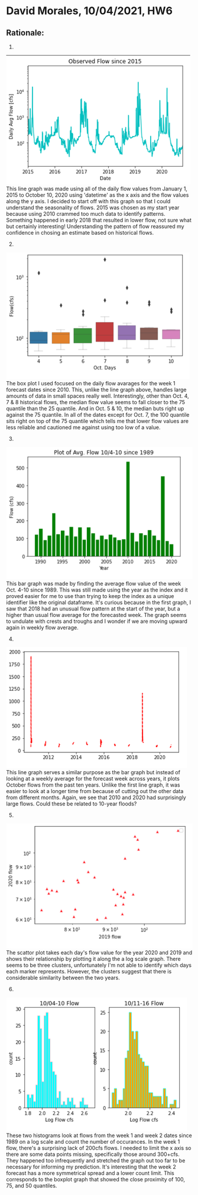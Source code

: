 # David Morales, 10/04/2021, HW6


## Rationale:
1. 
![picture 1](../images/9263da78c1ced9ffd2cfa898a78e6e05815faf6c14dbbf849543947bc2d731eb.png)  
This line graph was made using all of the daily flow values from January 1, 2015 to October 10, 2020 using 'datetime' as the x axis and the flow values along the y axis. I decided to start off with this graph so that I could understand the seasonality of flows. 2015 was chosen as my start year because using 2010 crammed too much data to identify patterns. Something happened in early 2018 that resulted in lower flow, not sure what but certainly interesting! Understanding the pattern of flow reassured my confidence in chosing an estimate based on historical flows.

2. 
![picture 2](../images/96562eb7996cd1f9827c4b81c10d76c41bc03b02496710adb54335e2fe04bd2d.png)  
The box plot I used focused on the daily flow avarages for the week 1 forecast dates since 2010. This, unlike the line graph above, handles large amounts of data in small spaces really well. Interestingly, other than Oct. 4, 7 & 8 historical flows, the median flow value seems to fall closer to the 75 quantile than the 25 quantile. And in Oct. 5 & 10, the median buts right up against the 75 quantile. In all of the dates except for Oct. 7, the 100 quantile sits right on top of the 75 quantile which tells me that lower flow values are less reliable and cautioned me against using too low of a value.

3. 
![picture 3](../images/73dbeb78db1e8ecd4f10d38aa2571ddd71680cec2d4b1383003e7f56179d9af6.png)  
This bar graph was made by finding the average flow value of the week Oct. 4-10 since 1989. This was still made using the year as the index and it proved easier for me to use than trying to keep the index as a unique identifier like the original dataframe. It's curious because in the first graph, I saw that 2018 had an unusual flow pattern at the start of the year, but a higher than usual flow average for the forecasted week. The graph seems to undulate with crests and troughs and I wonder if we are moving upward again in weekly flow average.

4. 
![picture 8](../images/e2ad06e4d277c349188bd2ed4e6adec450607ce75f3c1549cf99fd16dbe379eb.png)  
This line graph serves a similar purpose as the bar graph but instead of looking at a weekly average for the forecast week across years, it plots October flows from the past ten years. Unlike the first line graph, it was easier to look at a longer time from because of cutting out the other data from different months. Again, we see that 2010 and 2020 had surprisingly large flows. Could these be related to 10-year floods?

5. 
![picture 5](../images/3bef9cf9f507c764d71d97f373b89a3eefe30d971820a07a89759e16a059050e.png)  
The scattor plot takes each day's flow value for the year 2020 and 2019 and shows their relationship by plotting it along the a log scale graph. There seems to be three clusters, unfortunately I'm not able to identify which days each marker represents. However, the clusters suggest that there is considerable similarity between the two years.

6. 
![picture 6](../images/a9b949516c78d4d63cc9334a96c5519e8b125173ece90caa1fa660d84f71446a.png)  
These two histograms look at flows from the week 1 and week 2 dates since 1989 on a log scale and count the number of occurances. In the week 1 flow, there's a surprising lack of 200cfs flows. I needed to limit the x axis so there are some data points missing, specifically those around 300+cfs. They happened too infrequently and stretched the graph out too far to be necessary for informing my prediction. It's interesting that the week 2 forecast has a more symmetrical spread and a lower count limit. This corresponds to the boxplot graph that showed the close proximity of 100, 75, and 50 quantiles.